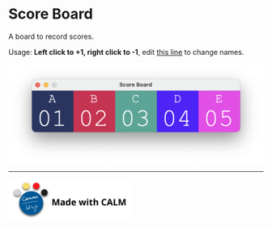 # Score Board
A board to record scores.

Usage: **Left click to +1, right click to -1**, edit [this line](https://github.com/VitoVan/scoreboard/blob/15050136e91966ccde13ba4caebce5cbf5391223/canvas.lisp#L4) to change names.

![Score Board](./canvas.png)



----

<a href="https://github.com/VitoVan/made-with-calm"><img src="https://github.com/VitoVan/made-with-calm/raw/main/images/made-with-calm-no-margin.png" width="240px" /></a>
